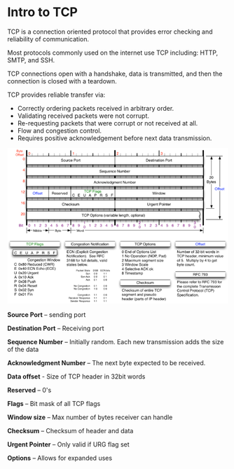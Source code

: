 # Intro to TCP

 TCP is a connection oriented protocol that provides error checking and reliability of communication.

Most protocols commonly used on the internet use TCP including: HTTP, SMTP, and SSH.

TCP connections open with a handshake, data is transmitted, and then the connection is closed with a teardown.

TCP provides reliable transfer via:

* Correctly ordering packets received in arbitrary order.
* Validating received packets were not corrupt.
* Re-requesting packets that were corrupt or not received at all.
* Flow and congestion control.
* Requires positive acknowledgement before next data transmission.

![TCP Header](../.gitbook/assets/mjb-tcp-header-800x564.png)

**Source Port** – sending port

**Destination Port** – Receiving port

**Sequence Number** – Initially random. Each new transmission adds the size of the data

**Acknowledgment Number** – The next byte expected to be received.

**Data offset** - Size of TCP header in 32bit words

**Reserved** – 0's

**Flags** – Bit mask of all TCP flags

**Window size** – Max number of bytes receiver can handle

**Checksum** – Checksum of header and data

**Urgent Pointer** – Only valid if URG flag set

**Options** – Allows for expanded uses

